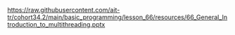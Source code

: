 https://raw.githubusercontent.com/ait-tr/cohort34.2/main/basic_programming/lesson_66/resources/66_General_Introduction_to_multithreading.pptx